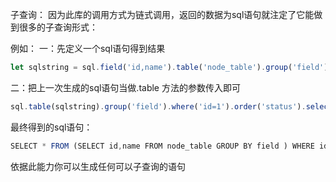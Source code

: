 子查询：
因为此库的调用方式为链式调用，返回的数据为sql语句就注定了它能做到很多的子查询形式：


例如：
一：先定义一个sql语句得到结果
``` js
let sqlstring = sql.field('id,name').table('node_table').group('field')
```

二：把上一次生成的sql语句当做.table 方法的参数传入即可
``` js
sql.table(sqlstring).group('field').where('id=1').order('status').select()
```


最终得到的sql语句：
``` js
SELECT * FROM (SELECT id,name FROM node_table GROUP BY field ) WHERE id=1 GROUP BY field ORDER BY status
```


依据此能力你可以生成任何可以子查询的语句